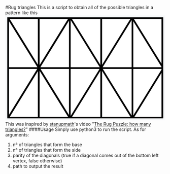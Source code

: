#Rug triangles
This is a script  to obtain all of the possible triangles in a pattern like this
![patten](./5x2_grid.png)
This was inspired by [stanupmath](https://www.youtube.com/channel/UCSju5G2aFaWMqn-_0YBtq5A)'s video "[The Rug Puzzle: how many triangles?](https://www.youtube.com/watch?v=HViA6N3VeHw&t=36s)"
####Usage
Simply use python3 to run the script. As for arguments:
1. nª of triangles that form the base
2. nª of triangles that form the side
3. parity of the diagonals (true if a diagonal comes out of the bottom left vertex, false otherwise)
4. path to output the result
